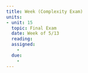 ```yaml
---
title: Week (Complexity Exam)
units:
- unit: 15
  topic: Final Exam
  date: Week of 5/13 
  reading: 
  assigned: 
    - 
  due:
    - 
---
```

